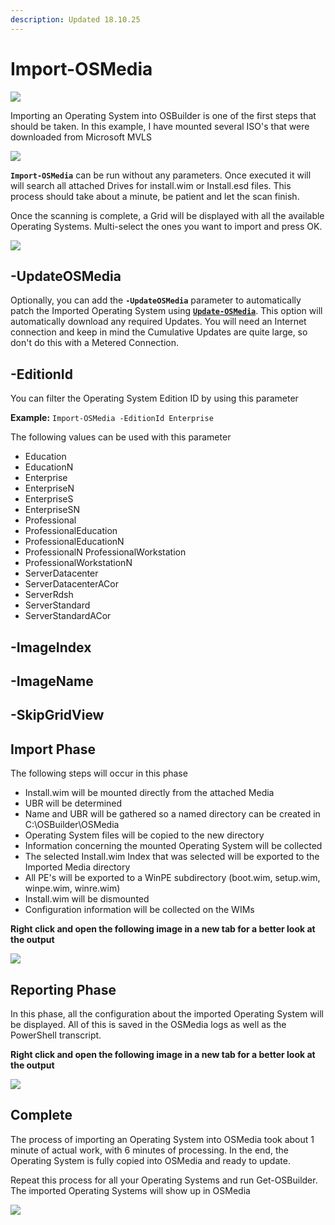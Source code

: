 ```yaml
---
description: Updated 18.10.25
---
```


# Import-OSMedia

![](../../../.gitbook/assets/2018-10-25_2-16-45.png)

Importing an Operating System into OSBuilder is one of the first steps that should be taken.  In this example, I have mounted several ISO's that were downloaded from Microsoft MVLS

![](../../../.gitbook/assets/2018-10-25_2-03-00.png)

**`Import-OSMedia`** can be run without any parameters.  Once executed it will will search all attached Drives for install.wim or Install.esd files.  This process should take about a minute, be patient and let the scan finish.

Once the scanning is complete, a Grid will be displayed with all the available Operating Systems. Multi-select the ones you want to import and press OK.

![](../../../.gitbook/assets/2018-10-25_2-00-14.png)

## -UpdateOSMedia

Optionally, you can add the **`-UpdateOSMedia`** parameter to automatically patch the Imported Operating System using [**`Update-OSMedia`**](../update-osmedia/).  This option will automatically download any required Updates.  You will need an Internet connection and keep in mind the Cumulative Updates are quite large, so don't do this with a Metered Connection.

## -EditionId

You can filter the Operating System Edition ID by using this parameter

**Example:**  `Import-OSMedia -EditionId Enterprise`

The following values can be used with this parameter

* Education
* EducationN
* Enterprise
* EnterpriseN
* EnterpriseS
* EnterpriseSN
* Professional
* ProfessionalEducation
* ProfessionalEducationN
* ProfessionalN ProfessionalWorkstation
* ProfessionalWorkstationN
* ServerDatacenter
* ServerDatacenterACor
* ServerRdsh
* ServerStandard
* ServerStandardACor

## -ImageIndex

## -ImageName

## -SkipGridView



## Import Phase

The following steps will occur in this phase

* Install.wim will be mounted directly from the attached Media
* UBR will be determined
* Name and UBR will be gathered so a named directory can be created in C:\OSBuilder\OSMedia
* Operating System files will be copied to the new directory
* Information concerning the mounted Operating System will be collected
* The selected Install.wim Index that was selected will be exported to the Imported Media directory
* All PE's will be exported to a WinPE subdirectory \(boot.wim, setup.wim, winpe.wim, winre.wim\)
* Install.wim will be dismounted
* Configuration information will be collected on the WIMs

**Right click and open the following image in a new tab for a better look at the output**

![](../../../.gitbook/assets/import-osmedia-importing.png)

## Reporting Phase

In this phase, all the configuration about the imported Operating System will be displayed. All of this is saved in the OSMedia logs as well as the PowerShell transcript.

**Right click and open the following image in a new tab for a better look at the output**

![](../../../.gitbook/assets/import-osmedia-reporting.png)

## Complete

The process of importing an Operating System into OSMedia took about 1 minute of actual work, with 6 minutes of processing. In the end, the Operating System is fully copied into OSMedia and ready to update.

Repeat this process for all your Operating Systems and run Get-OSBuilder. The imported Operating Systems will show up in OSMedia

![](../../../.gitbook/assets/2018-07-19_23-43-19.png)

